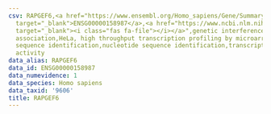 ```yaml
---
csv: RAPGEF6,<a href="https://www.ensembl.org/Homo_sapiens/Gene/Summary?db=core;g=ENSG00000158987"
  target="_blank">ENSG00000158987</a>,<a href="https://www.ncbi.nlm.nih.gov/pubmed/17216044"
  target="_blank"><i class="fas fa-file"></i></a>",genetic interference,functional
  association,HeLa, high throughput transcription profiling by microarray,nucleotide
  sequence identification,nucleotide sequence identification,transcriptional regulation,down-regulates
  activity
data_alias: RAPGEF6
data_id: ENSG00000158987
data_numevidence: 1
data_species: Homo sapiens
data_taxid: '9606'
title: RAPGEF6
---
```

